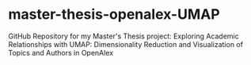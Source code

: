 # master-thesis-openalex-UMAP
GitHub Repository for my Master's Thesis project: Exploring Academic Relationships with UMAP: Dimensionality Reduction and Visualization of Topics and Authors in OpenAlex
